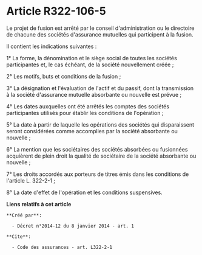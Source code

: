 # Article R322-106-5

Le projet de fusion est arrêté par le conseil d'administration ou le directoire de chacune des sociétés d'assurance mutuelles
qui participent à la fusion. 

Il contient les indications suivantes : 

1° La forme, la dénomination et le siège social de toutes les sociétés participantes et, le cas échéant, de la société
nouvellement créée ; 

2° Les motifs, buts et conditions de la fusion ; 

3° La désignation et l'évaluation de l'actif et du passif, dont la transmission à la société d'assurance mutuelle absorbante
ou nouvelle est prévue ; 

4° Les dates auxquelles ont été arrêtés les comptes des sociétés participantes utilisés pour établir les conditions de
l'opération ; 

5° La date à partir de laquelle les opérations des sociétés qui disparaissent seront considérées comme accomplies par la
société absorbante ou nouvelle ; 

6° La mention que les sociétaires des sociétés absorbées ou fusionnées acquièrent de plein droit la qualité de sociétaire de
la société absorbante ou nouvelle ; 

7° Les droits accordés aux porteurs de titres émis dans les conditions de l'article L. 322-2-1 ; 

8° La date d'effet de l'opération et les conditions suspensives.

**Liens relatifs à cet article**

	**Créé par**:

	  - Décret n°2014-12 du 8 janvier 2014 - art. 1

	**Cite**:

	  - Code des assurances - art. L322-2-1
